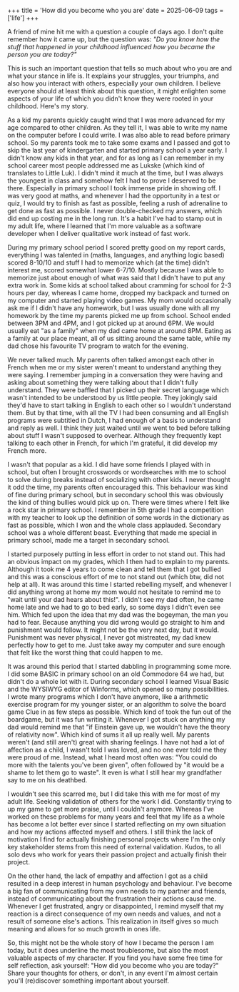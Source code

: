 +++
title = 'How did you become who you are'
date = 2025-06-09
tags = ['life']
+++

A friend of mine hit me with a question a couple of days ago. I don't quite remember how it came up, but the question was: _"Do you know how the stuff that happened in your childhood influenced how you became the person you are today?"_

This is such an important question that tells so much about who you are and what your stance in life is. It explains your struggles, your triumphs, and also how you interact with others, especially your own children. I believe everyone should at least think about this question, it might enlighten some aspects of your life of which you didn't know they were rooted in your childhood. Here's my story.

As a kid my parents quickly caught wind that I was more advanced for my age compared to other children. As they tell it, I was able to write my name on the computer before I could write. I was also able to read before primary school. So my parents took me to take some exams and I passed and got to skip the last year of kindergarten and started primary school a year early. I didn't know any kids in that year, and for as long as I can remember in my school career most people addressed me as Lukske (which kind of translates to Little Luk). I didn't mind it much at the time, but I was always the youngest in class and somehow felt I had to prove I deserved to be there. Especially in primary school I took immense pride in showing off. I was very good at maths, and whenever I had the opportunity in a test or quiz, I would try to finish as fast as possible, feeling a rush of adrenaline to get done as fast as possible. I never double-checked my answers, which did end up costing me in the long run. It's a habit I've had to stamp out in my adult life, where I learned that I'm more valuable as a software developer when I deliver qualitative work instead of fast work.

During my primary school period I scored pretty good on my report cards, everything I was talented in (maths, languages, and anything logic based) scored 8-10/10 and stuff I had to memorize which (at the time) didn't interest me, scored somewhat lower 6-7/10. Mostly because I was able to memorize just about enough of what was said that I didn't have to put any extra work in. Some kids at school talked about cramming for school for 2-3 hours per day, whereas I came home, dropped my backpack and turned on my computer and started playing video games. My mom would occasionally ask me if I didn't have any homework, but I was usually done with all my homework by the time my parents picked me up from school. School ended between 3PM and 4PM, and I got picked up at around 6PM. We would usually eat "as a family" when my dad came home at around 8PM. Eating as a family at our place meant, all of us sitting around the same table, while my dad chose his favourite TV program to watch for the evening. 

We never talked much. My parents often talked amongst each other in French when me or my sister weren't meant to understand anything they were saying. I remember jumping in a conversation they were having and asking about something they were talking about that I didn't fully understand. They were baffled that I picked up their secret language which wasn't intended to be understood by us little people. They jokingly said they'd have to start talking in English to each other so I wouldn't understand them. But by that time, with all the TV I had been consuming and all English programs were subtitled in Dutch, I had enough of a basis to understand and reply as well. I think they just waited until we went to bed before talking about stuff I wasn't supposed to overhear. Although they frequently kept talking to each other in French, for which I'm grateful, it did develop my French more.

I wasn't that popular as a kid. I did have some friends I played with in school, but often I brought crosswords or wordsearches with me to school to solve during breaks instead of socializing with other kids. I never thought it odd the time, my parents often encouraged this. This behaviour was kind of fine during primary school, but in secondary school this was obviously the kind of thing bullies would pick up on. There were times where I felt like a rock star in primary school. I remember in 5th grade I had a competition with my teacher to look up the definition of some words in the dictionary as fast as possible, which I won and the whole class applauded. Secondary school was a whole different beast. Everything that made me special in primary school, made me a target in secondary school. 

I started purposely putting in less effort in order to not stand out. This had an obvious impact on my grades, which I then had to explain to my parents. Although it took me 4 years to come clean and tell them that I got bullied and this was a conscious effort of me to not stand out (which btw, did not help at all). It was around this time I started rebelling myself, and whenever I did anything wrong at home my mom would not hesitate to remind me to "wait until your dad hears about this!". I didn't see my dad often, he came home late and we had to go to bed early, so some days I didn't even see him. Which fed upon the idea that my dad was the bogeyman, the man you had to fear. Because anything you did wrong would go straight to him and punishment would follow. It might not be the very next day, but it would. Punishment was never physical, I never got mistreated, my dad knew perfectly how to get to me. Just take away my computer and sure enough that felt like the worst thing that could happen to me. 

It was around this period that I started dabbling in programming some more. I did some BASIC in primary school on an old Commodore 64 we had, but didn't do a whole lot with it. During secondary school I learned Visual Basic and the WYSIWYG editor of Winforms, which opened so many possibilities. I wrote many programs which I don't have anymore, like a arithmetic exercise program for my younger sister, or an algorithm to solve the board game Clue in as few steps as possible. Which kind of took the fun out of the boardgame, but it was fun writing it. Whenever I got stuck on anything my dad would remind me that "if Einstein gave up, we wouldn't have the theory of relativity now". Which kind of sums it all up really well. My parents weren't (and still aren't) great with sharing feelings. I have not had a lot of affection as a child, I wasn't told I was loved, and no one ever told me they were proud of me. Instead, what I heard most often was: "You could do more with the talents you've been given", often followed by "it would be a shame to let them go to waste". It even is what I still hear my grandfather say to me on his deathbed. 

I wouldn't see this scarred me, but I did take this with me for most of my adult life. Seeking validation of others for the work I did. Constantly trying to up my game to get more praise, until I couldn't anymore. Whereas I've worked on these problems for many years and feel that my life as a whole has become a lot better ever since I started reflecting on my own situation and how my actions affected myself and others. I still think the lack of motivation I find for actually finishing personal projects where I'm the only key stakeholder stems from this need of external validation. Kudos, to all solo devs who work for years their passion project and actually finish their project.

On the other hand, the lack of empathy and affection I got as a child resulted in a deep interest in human psychology and behaviour. I've become a big fan of communicating from my own needs to my partner and friends, instead of communicating about the frustration their actions cause me. Whenever I get frustrated, angry or disappointed, I remind myself that my reaction is a direct consequence of my own needs and values, and not a result of someone else's actions. This realization in itself gives so much meaning and allows for so much growth in ones life.

So, this might not be the whole story of how I became the person I am today, but it does underline the most troublesome, but also the most valuable aspects of my character. If you find you have some free time for self reflection, ask yourself: "How did you become who you are today?" Share your thoughts for others, or don't, in any event I'm almost certain you'll (re)discover something important about yourself.